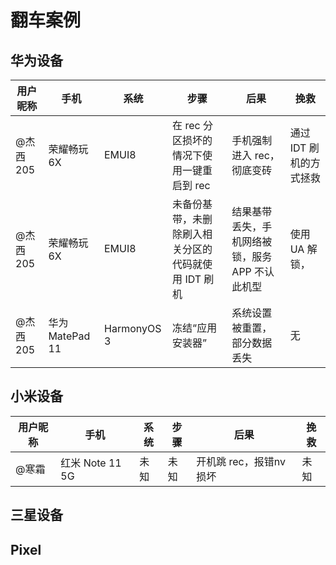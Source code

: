 # 翻车案例

## 华为设备

| 用户昵称 | 手机            | 系统        | 步骤                                                | 后果                                            | 挽救                    |
| -------- | --------------- | ----------- | --------------------------------------------------- | ----------------------------------------------- | ----------------------- |
| @杰西205 | 荣耀畅玩 6X     | EMUI8       | 在 rec 分区损坏的情况下使用一键重启到 rec           | 手机强制进入 rec，彻底变砖                      | 通过 IDT 刷机的方式拯救 |
| @杰西205 | 荣耀畅玩 6X     | EMUI8       | 未备份基带，未删除刷入相关分区的代码就使用 IDT 刷机 | 结果基带丢失，手机网络被锁，服务 APP 不认此机型 | 使用 UA 解锁，          |
| @杰西205 | 华为 MatePad 11 | HarmonyOS 3 | 冻结“应用安装器”                                    | 系统设置被重置，部分数据丢失                    | 无                      |

## 小米设备

| 用户昵称 | 手机            | 系统 | 步骤 | 后果                   | 挽救 |
| -------- | --------------- | ---- | ---- | ---------------------- | ---- |
| @寒霜    | 红米 Note 11 5G | 未知 | 未知 | 开机跳 rec，报错nv损坏 | 未知 |

## 三星设备

## Pixel
